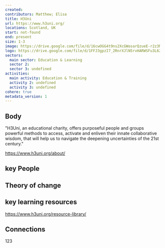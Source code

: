 ```yaml
---
created:
contributors: Matthew; Elisa
title: H3Uni
url: https://www.h3uni.org/
locations: Scotland, UK
start: not-found
end: present
size: 1-3
image: https://drive.google.com/file/d/16cwOGG4t9ns2XcGWosarQzueE-r2z3NM/view?usp=drive_link
logo: https://drive.google.com/file/d/1FFJ3gpzI7_2RnrXJlN5rvHARWSFu3L62/view?usp=drive_link
sectors:
  main sector: Education & Learning
  sector 2: 
  sector 3: undefined
activities: 
  main activity: Education & Training
  activity 2: undefined
  activity 3: undefined
cohere: true
metadata_version: 1
---
```



## Body

"H3Uni, an educational charity, offers purposeful people and groups powerful methods to access, activate and enliven their innate collaborative wisdom, that will help us to navigate the deepening uncertainties of the 21st century."

https://www.h3uni.org/about/

## key People



## Theory of change



## key learning resources

https://www.h3uni.org/resource-library/

## Connections

123

